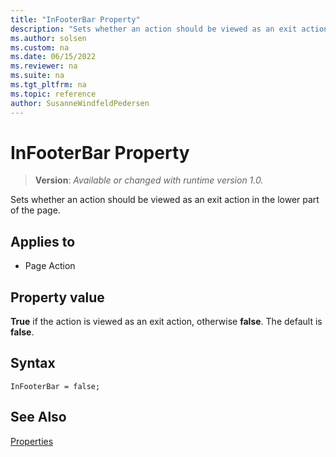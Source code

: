 ```yaml
---
title: "InFooterBar Property"
description: "Sets whether an action should be viewed as an exit action in the lower part of the page."
ms.author: solsen
ms.custom: na
ms.date: 06/15/2022
ms.reviewer: na
ms.suite: na
ms.tgt_pltfrm: na
ms.topic: reference
author: SusanneWindfeldPedersen
---
```

[//]: # (START>DO_NOT_EDIT)
[//]: # (IMPORTANT:Do not edit any of the content between here and the END>DO_NOT_EDIT.)
[//]: # (Any modifications should be made in the .xml files in the ModernDev repo.)
# InFooterBar Property
> **Version**: _Available or changed with runtime version 1.0._

Sets whether an action should be viewed as an exit action in the lower part of the page.

## Applies to
-   Page Action

[//]: # (IMPORTANT: END>DO_NOT_EDIT)

## Property value

**True** if the action is viewed as an exit action, otherwise **false**. The default is **false**.

## Syntax

```AL
InFooterBar = false;
```

## See Also

[Properties](devenv-properties.md)